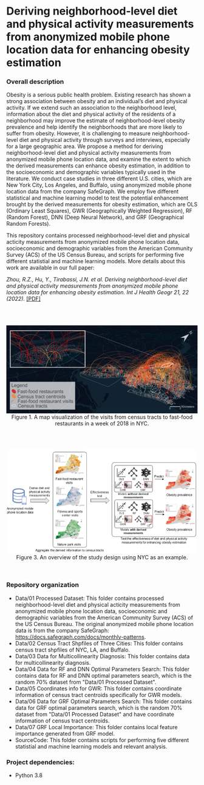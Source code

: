 # Deriving neighborhood‑level diet and physical activity measurements from anonymized mobile phone location data for enhancing obesity estimation

### Overall description
Obesity is a serious public health problem. Existing research has shown a strong association between obesity and an individual’s diet and physical activity. If we extend such an association to the neighborhood level, information about the diet and physical activity of the residents of a neighborhood may improve the estimate of neighborhood-level obesity prevalence and help identify the neighborhoods that are more likely to suffer from obesity. However, it is challenging to measure neighborhood-level diet and physical activity through surveys and interviews, especially for a large geographic area. We propose a method for deriving neighborhood-level diet and physical activity measurements from anonymized mobile phone location data, and examine the extent to which the derived measurements can enhance obesity estimation, in addition to the socioeconomic and demographic variables typically used in the literature. We conduct case studies in three different U.S. cities, which are New York City, Los Angeles, and Buffalo, using anonymized mobile phone location data from the company SafeGraph. We employ five different statistical and machine learning model to test the potential enhancement brought by the derived measurements for obesity estimation, which are OLS (Ordinary Least Squares), GWR (Geographically Weighted Regression), RF (Random Forest), DNN (Deep Neural Network), and GRF (Geographical Random Forests).

This repository contains processed neighborhood-level diet and physical acticity measurements from anonymized mobile phone location data, socioeconomic and demographic variables from the American Community Survey (ACS) of the US Census Bureau, and scripts for performing five different statistial and machine learning models. More details about this work are available in our full paper:

<I>Zhou, R.Z., Hu, Y., Tirabassi, J.N. et al. Deriving neighborhood-level diet and physical activity measurements from anonymized mobile phone location data for enhancing obesity estimation. Int J Health Geogr 21, 22 (2022).</I>  [[PDF]](https://doi.org/10.1186/s12942-022-00321-4)
 

<br />
<br />

<p align="center">
<img align="center" src="Fig/figure_place_visits.png" width="600" />
<br />
Figure 1. A map visualization of the visits from census tracts to fast-food restaurants in a week of 2018 in NYC.
</p>

<br />
<br />
<p align="center">
<img align="center" src="Fig/figure_study_design.png" width="600" />
<br />
Figure 3. An overview of the study design using NYC as an example.
</p>
<br />

### Repository organization

* Data/01 Processed Dataset: This folder contains processed neighborhood-level diet and physical acticity measurements from anonymized mobile phone location data, socioeconomic and demographic variables from the American Community Survey (ACS) of the US Census Bureau. The original anonymized mobile phone location data is from the company SafeGraph: https://docs.safegraph.com/docs/monthly-patterns.
* Data/02 Census Tract Shpfiles of Three Cities: This folder contains census tract shpfiles of NYC, LA, and Buffalo.
* Data/03 Data for Multicollinearity Diagnosis: This folder contains data for multicollinearity diagnosis.
* Data/04 Data for RF and DNN Optimal Parameters Search: This folder contains data for RF and DNN optimal parameters search, which is the random 70% dataset from "Data/01 Processed Dataset".
* Data/05 Coordinates info for GWR: This folder contains coordinate information of census tract centroids specifically for GWR models.
* Data/06 Data for GRF Optimal Parameters Search: This folder contains data for GRF optimal parameters search, which is the random 70% dataset from "Data/01 Processed Dataset" and have coordinate information of census tract centroids.
* Data/07 GRF Local Importance: This folder contains local feature importance generated from GRF model.
* SourceCode: This folder contains scripts for performing five different statistial and machine learning models and relevant analysis.

### Project dependencies:
* Python 3.8


